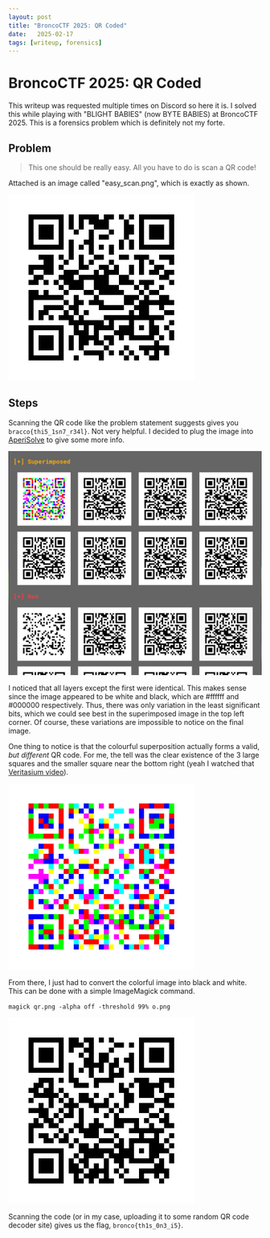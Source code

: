 ```yaml
---
layout: post
title: "BroncoCTF 2025: QR Coded"
date:   2025-02-17
tags: [writeup, forensics]
---
```


# BroncoCTF 2025: QR Coded

This writeup was requested multiple times on Discord so here it is. I solved this while playing with "BLIGHT BABIES" (now BYTE BABIES) at BroncoCTF 2025. This is a forensics problem which is definitely not my forte.

## Problem

> This one should be really easy. All you have to do is scan a QR code!

Attached is an image called "easy_scan.png", which is exactly as shown.

![](/assets/images/broncoqrcoded/easy_scan.png)

## Steps

Scanning the QR code like the problem statement suggests gives you ```bracco{thi5_1sn7_r34l}```. Not very helpful. I decided to plug the image into [AperiSolve](https://www.aperisolve.com/) to give some more info.

![](/assets/images/broncoqrcoded/aperisolve.png)

I noticed that all layers except the first were identical. This makes sense since the image appeared to be white and black, which are  #ffffff and #000000 respectively. Thus, there was only variation in the least significant bits, which we could see best in the superimposed image in the top left corner. Of course, these variations are impossible to notice on the final image.

One thing to notice is that the colourful superposition actually forms a valid, *but different* QR code. For me, the tell was the clear existence of the 3 large squares and the smaller square near the bottom right (yeah I watched that [Veritasium video](https://www.youtube.com/watch?v=w5ebcowAJD8&pp=ygURcXIgY29kZSBleHBsYWluZWQ%3D)).

![](/assets/images/broncoqrcoded/qr.png)

From there, I just had to convert the colorful image into black and white. This can be done with a simple ImageMagick command.

```
magick qr.png -alpha off -threshold 99% o.png
```

![](/assets/images/broncoqrcoded/o.png)

Scanning the code (or in my case, uploading it to some random QR code decoder site) gives us the flag, ```bronco{th1s_0n3_i5}```.